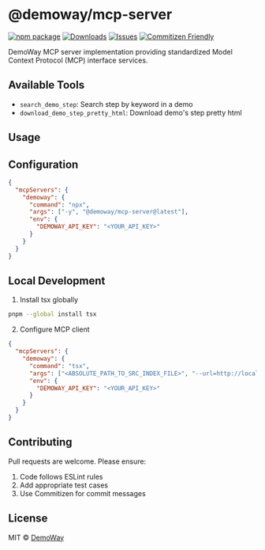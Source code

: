 # @demoway/mcp-server

[![npm package][npm-img]][npm-url] [![Downloads][downloads-img]][downloads-url] [![Issues][issues-img]][issues-url] [![Commitizen Friendly][commitizen-img]][commitizen-url]

DemoWay MCP server implementation providing standardized Model Context Protocol (MCP) interface services.

## Available Tools

- `search_demo_step`: Search step by keyword in a demo
- `download_demo_step_pretty_html`: Download demo's step pretty html

## Usage

## Configuration

```json
{
  "mcpServers": {
    "demoway": {
      "command": "npx",
      "args": ["-y", "@demoway/mcp-server@latest"],
      "env": {
        "DEMOWAY_API_KEY": "<YOUR_API_KEY>"
      }
    }
  }
}
```

## Local Development

1. Install tsx globally

```bash
pnpm --global install tsx
```

2. Configure MCP client

```json
{
  "mcpServers": {
    "demoway": {
      "command": "tsx",
      "args": ["<ABSOLUTE_PATH_TO_SRC_INDEX_FILE>", "--url=http://localhost:3333"],
      "env": {
        "DEMOWAY_API_KEY": "<YOUR_API_KEY>"
      }
    }
  }
}
```

## Contributing

Pull requests are welcome. Please ensure:

1. Code follows ESLint rules
2. Add appropriate test cases
3. Use Commitizen for commit messages

## License

MIT © [DemoWay](https://demoway.com)

[downloads-img]: https://img.shields.io/npm/dt/@demoway/mcp-server
[downloads-url]: https://www.npmtrends.com/@demoway/mcp-server
[npm-img]: https://img.shields.io/npm/v/@demoway/mcp-server
[npm-url]: https://www.npmjs.com/package/@demoway/mcp-server
[issues-img]: https://img.shields.io/github/issues/DemoWayOfficial/mcp-server
[issues-url]: https://github.com/DemoWayOfficial/mcp-server/issues
[commitizen-img]: https://img.shields.io/badge/commitizen-friendly-brightgreen.svg
[commitizen-url]: http://commitizen.github.io/cz-cli/
